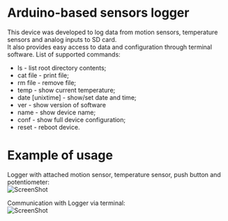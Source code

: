 Arduino-based sensors logger
============================

This device was developed to log data from motion sensors, temperature sensors and analog inputs to SD card.  
It also provides easy access to data and configuration through terminal software. List of supported commands:
* ls -  list root directory contents;
* cat file - print file;
* rm file - remove file;
* temp - show current temperature;
* date [unixtime] - show/set date and time;
* ver - show version of software
* name - show device name;
* conf - show full device configuration;
* reset - reboot device.

Example of usage
================

Logger with attached motion sensor, temperature sensor, push button and potentiometer:  
![ScreenShot](https://raw.github.com/mykh/Data-Logger-Arduino/gh-pages/images/sensors_logger.jpg)

Communication with Logger via terminal:  
![ScreenShot](https://raw.github.com/mykh/Data-Logger-Arduino/gh-pages/images/terminal_window.png)
